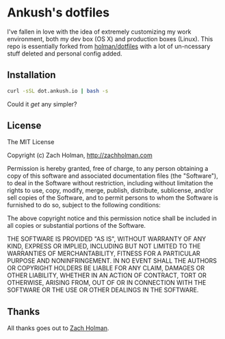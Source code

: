 # Ankush's dotfiles


I've fallen in love with the idea of extremely customizing my work environment, both my dev box (OS X) and production boxes (Linux). This repo is essentially forked from [holman/dotfiles](https://github.com/holman/dotfiles/) with a lot of un-ncessary stuff deleted and personal config added.

## Installation
```sh
curl -sSL dot.ankush.io | bash -s
```
Could it *get* any simpler?

## License

The MIT License

Copyright (c) Zach Holman, http://zachholman.com

Permission is hereby granted, free of charge, to any person obtaining a copy
of this software and associated documentation files (the "Software"), to deal
in the Software without restriction, including without limitation the rights
to use, copy, modify, merge, publish, distribute, sublicense, and/or sell
copies of the Software, and to permit persons to whom the Software is
furnished to do so, subject to the following conditions:

The above copyright notice and this permission notice shall be included in
all copies or substantial portions of the Software.

THE SOFTWARE IS PROVIDED "AS IS", WITHOUT WARRANTY OF ANY KIND, EXPRESS OR
IMPLIED, INCLUDING BUT NOT LIMITED TO THE WARRANTIES OF MERCHANTABILITY,
FITNESS FOR A PARTICULAR PURPOSE AND NONINFRINGEMENT. IN NO EVENT SHALL THE
AUTHORS OR COPYRIGHT HOLDERS BE LIABLE FOR ANY CLAIM, DAMAGES OR OTHER
LIABILITY, WHETHER IN AN ACTION OF CONTRACT, TORT OR OTHERWISE, ARISING FROM,
OUT OF OR IN CONNECTION WITH THE SOFTWARE OR THE USE OR OTHER DEALINGS IN
THE SOFTWARE.


## Thanks
All thanks goes out to [Zach Holman](https://github.com/holman).
